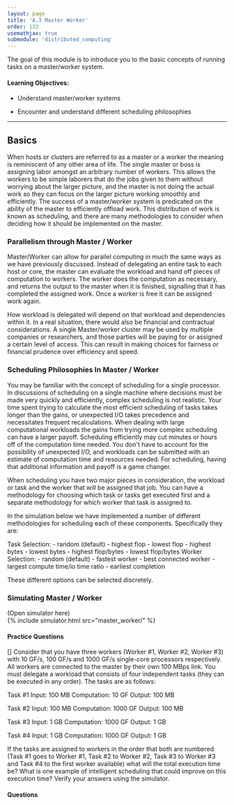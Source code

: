 ```yaml
---
layout: page
title: 'A.3 Master Worker'
order: 133
usemathjax: true
submodule: 'distributed_computing'
---
```




The goal of this module is to introduce you to the basic concepts of running tasks
on a master/worker system.


#### Learning Objectives:

  - Understand master/worker systems

  - Encounter and understand different scheduling philosophies

----



## Basics

When hosts or clusters are referred to as a master or a worker the meaning is reminiscent
of any other area of life. The single master or boss is
 assigning labor amongst an arbitrary number of workers. This allows the workers to be
 simple laborers that do the jobs given to them without worrying about the larger picture,
 and the master is not doing the actual work so they can focus on the larger picture
 working smoothly and efficiently. The success of a master/worker system is predicated on the ability of the
  master to efficiently offload work. This distribution of work is known as scheduling, and there are
  many methodologies to consider when deciding how it should be implemented on the master.


### Parallelism through Master / Worker

Master/Worker can allow for parallel computing in much the same ways as we have previously discussed.
Instead of delegating an entire task to each host or core, the master can evaluate the workload
and hand off pieces of computation to workers. The worker does the computation as necessary, and returns
 the output to the master when it is finished, signalling that it has completed the assigned work. Once
 a worker is free it can be assigned work again.

 How workload is delegated will depend on that workload and dependencies within it. In a real situation,
 there would also be financial and contractual considerations. A single Master/worker cluster may be
 used by multiple companies or researchers, and those parties will be paying for or assigned a certain level of access.
 This can result in making choices for fairness or financial prudence over efficiency and speed.


### Scheduling  Philosophies In Master / Worker

You may be familiar with the concept of scheduling for a single processor. In discussions of scheduling on a single
machine where decisions must be made very quickly and efficiently, complex scheduling is not realistic. Your time spent
trying to calculate the most efficient scheduling of tasks takes longer than the gains, or unexpected I/O takes
precedence and necessitates frequent recalculations. When dealing
with large computational workloads the gains from trying more complex scheduling can have a larger payoff.
Scheduling efficiently may cut minutes or hours off of the computation time needed. You don't
have to account for the possibility of unexpected I/O, and workloads can be submitted with an estimate of computation
time and resources needed. For scheduling, having that additional information and payoff is a game changer.

When scheduling you have two major pieces in consideration, the workload or task and the worker that will be assigned
that job. You can have a methodology for choosing which task or tasks get executed first and a separate methodology for
which worker that task is assigned to.

In the simulation below we have implemented a number of different methodologies for scheduling each of these components.
Specifically they are:

Task Selection:
    - random (default)
    - highest flop
    - lowest flop
    - highest bytes
    - lowest bytes
    - highest flop/bytes
    - lowest flop/bytes
Worker Selection:
    - random (default)
    - fastest worker
    - best connected worker
    - largest compute time/io time ratio
    - earliest completion

These different options can be selected discretely.

### Simulating Master / Worker

<div class="ui accordion fluid app-ins">
  <div class="title">
    <i class="dropdown icon"></i>
    (Open simulator here)
  </div>
  <div markdown="0" class="ui segment content sim-frame">
    {% include simulator.html src="master_worker/" %}
  </div>
</div>




#### Practice Questions

[] Consider that you have three workers (Worker #1, Worker #2, Worker #3) with 10 GF/s, 100 GF/s and 1000 GF/s single-core processors respectively.
All workers are connected to the master by their own 100 MBps link. You must delegate a workload that consists of four
independent tasks (they can be executed in any order). The tasks are as follows:

Task #1
Input: 100 MB
Computation: 10 GF
Output: 100 MB

Task #2
Input: 100 MB
Computation: 1000 GF
Output: 100 MB

Task #3
Input: 1 GB
Computation: 1000 GF
Output: 1 GB

Task #4
Input: 1 GB
Computation: 1000 GF
Output: 1 GB

If the tasks are assigned to workers in the order that both are numbered (Task #1 goes to Worker #1, Task #2 to Worker #2,
 Task #3 to Worker #3 and Task #4 to the first worker available) what will the total execution time be? What is one
 example of intelligent scheduling that could improve on this execution time? Verify your answers using the simulator.


#### Questions


